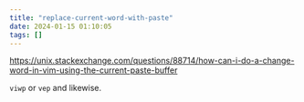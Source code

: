 ```yaml
---
title: "replace-current-word-with-paste"
date: 2024-01-15 01:10:05
tags: []
---
```

https://unix.stackexchange.com/questions/88714/how-can-i-do-a-change-word-in-vim-using-the-current-paste-buffer

`viwp` or `vep` and likewise.

